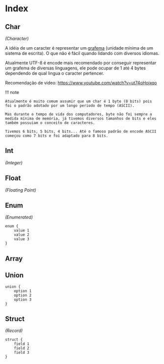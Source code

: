 # Index

## Char

*(Character)*

A idéia de um caracter é representar um [grafema](https://www.dicio.com.br/grafema/) (unidade mínima de um sistema de escrita). O que não é fácil quando lidando com diversos idiomas.  

Atualmente UTF-8 é encode mais recomendado por conseguir representar um grafema de diversas linguagens, ele pode ocupar de 1 até 4 bytes dependendo de qual lingua o caracter pertencer.  

Recomendação de video: https://www.youtube.com/watch?v=ut74oHojxqo  

!!! note

    Atualmente é muito comum assumir que um char é 1 byte (8 bits) pois foi o padrão adotado por um longo periodo de tempo (ASCII).  
    
    Mas durante o tempo de vida dos computadores, byte não foi sempre a medida mínima de memória, já tivemos diversos tamanhos de bits e eles também possuiam o conceito de caracteres.  

    Tivemos 6 bits, 5 bits, 4 bits... Até o famoso padrão de encode ASCII começou como 7 bits e foi adaptado para 8 bits.  

## Int

*(Integer)*

## Float

*(Floating Point)*

## Enum

*(Enumerated)*

```
enum {
    value 1
    value 2
    value 3
}
```

## Array

## Union

```
union {
    option 1
    option 2
    option 3
}
```

## Struct

*(Record)*

```
struct {
    field 1
    field 2
    field 3
}
```